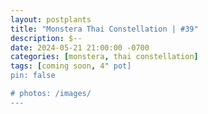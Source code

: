 ```yaml
---
layout: postplants
title: "Monstera Thai Constellation | #39"
description: $--
date: 2024-05-21 21:00:00 -0700
categories: [monstera, thai constellation]
tags: [coming soon, 4" pot]
pin: false

# photos: /images/
---
```

